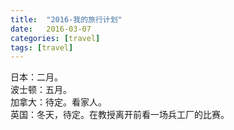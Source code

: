 ```yaml
---
title:  "2016-我的旅行计划"
date:   2016-03-07 
categories: [travel]
tags: [travel]
---
```

日本：二月。  
波士顿：五月。  
加拿大：待定。看家人。  
英国：冬天，待定。在教授离开前看一场兵工厂的比赛。  

